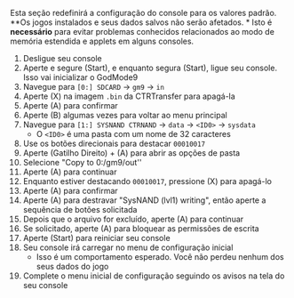 Esta seção redefinirá a configuração do console para os valores padrão. \*\*Os jogos instalados e seus dados salvos não serão afetados. \* Isto é **necessário** para evitar problemas conhecidos relacionados ao modo de memória estendida e applets em alguns consoles.

1. Desligue seu console
2. Aperte e segure (Start), e enquanto segura (Start), ligue seu console. Isso vai inicializar o GodMode9
3. Navegue para `[0:] SDCARD` -> `gm9` -> `in`
4. Aperte (X) na imagem `.bin` da CTRTransfer para apagá-la
5. Aperte (A) para confirmar
6. Aperte (B) algumas vezes para voltar ao menu principal
7. Navegue para `[1:] SYSNAND CTRNAND` -> `data` -> `<ID0>` -> `sysdata`
   - O `<ID0>` é uma pasta com um nome de 32 caracteres
8. Use os botões direcionais para destacar `00010017`
9. Aperte (Gatilho Direito) + (A) para abrir as opções de pasta
10. Selecione "Copy to 0:/gm9/out''
11. Aperte (A) para continuar
12. Enquanto estiver destacando `00010017`, pressione (X) para apagá-lo
13. Aperte (A) para confirmar
14. Aperte (A) para destravar "SysNAND (lvl1) writing", então aperte a sequência de botões solicitada
15. Depois que o arquivo for excluído, aperte (A) para continuar
16. Se solicitado, aperte (A) para bloquear as permissões de escrita
17. Aperte (Start) para reiniciar seu console
18. Seu console irá carregar no menu de configuração inicial
    - Isso é um comportamento esperado. Você não perdeu nenhum dos seus dados do jogo
19. Complete o menu inicial de configuração seguindo os avisos na tela do seu console
